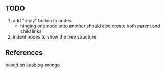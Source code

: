 ## TODO

1. add "reply" button to nodes
    * hinging one node onto another should also create both parent
      and child links
1. indent nodes to show the tree structure

## References

based on [koablog-mongo][kbm]

[kbm]: https://github.com/marcusoftnet/koablog-mongo
